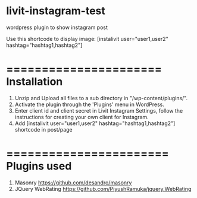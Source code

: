 # livit-instagram-test
wordpress plugin to show instagram post

Use this shortcode to display image: 
[instalivit user="user1,user2" hashtag="hashtag1,hashtag2"]

======================
Installation
======================
1. Unzip and Upload all files to a sub directory in "/wp-content/plugins/".
2. Activate the plugin through the 'Plugins' menu in WordPress.
3. Enter client id and client secret in Livit Instagram Settings, follow the instructions for creating your own client for Instagram.
4. Add [instalivit user="user1,user2" hashtag="hashtag1,hashtag2"] shortcode in post/page


=======================
Plugins used
=======================
1. Masonry https://github.com/desandro/masonry
2. JQuery WebRating https://github.com/PiyushRamuka/jquery.WebRating
